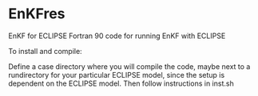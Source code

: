 # EnKFres
EnKF for ECLIPSE
Fortran 90 code for running EnKF with ECLIPSE


To install and compile:

Define a case directory where you will compile the code, maybe next to a rundirectory for your
particular ECLIPSE model, since the setup is dependent on the ECLIPSE model.
Then follow instructions in inst.sh


